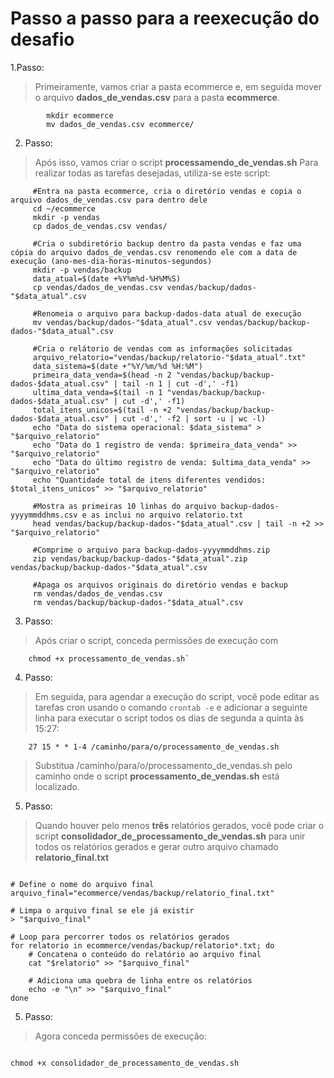 
# Passo a passo para a reexecução do desafio 

1.Passo:  
> Primeiramente, vamos criar a pasta ecommerce e, em seguida mover o arquivo **dados_de_vendas.csv** para a pasta **ecommerce**.
```
        mkdir ecommerce
        mv dados_de_vendas.csv ecommerce/
```

2. Passo:
> Após isso, vamos criar o script **processamendo_de_vendas.sh** 
> Para realizar todas as tarefas desejadas, utiliza-se este script:

   ```
        #Entra na pasta ecommerce, cria o diretório vendas e copia o arquivo dados_de_vendas.csv para dentro dele
        cd ~/ecommerce
        mkdir -p vendas
        cp dados_de_vendas.csv vendas/

        #Cria o subdiretório backup dentro da pasta vendas e faz uma cópia do arquivo dados_de_vendas.csv renomendo ele com a data de execução (ano-mes-dia-horas-minutos-segundos)
        mkdir -p vendas/backup
        data_atual=$(date +%Y%m%d-%H%M%S) 
        cp vendas/dados_de_vendas.csv vendas/backup/dados-"$data_atual".csv

        #Renomeia o arquivo para backup-dados-data atual de execução
        mv vendas/backup/dados-"$data_atual".csv vendas/backup/backup-dados-"$data_atual".csv

        #Cria o relátorio de vendas com as informações solicitadas
        arquivo_relatorio="vendas/backup/relatorio-"$data_atual".txt"
        data_sistema=$(date +"%Y/%m/%d %H:%M")
        primeira_data_venda=$(head -n 2 "vendas/backup/backup-dados-$data_atual.csv" | tail -n 1 | cut -d',' -f1)
        ultima_data_venda=$(tail -n 1 "vendas/backup/backup-dados-$data_atual.csv" | cut -d',' -f1)
        total_itens_unicos=$(tail -n +2 "vendas/backup/backup-dados-$data_atual.csv" | cut -d',' -f2 | sort -u | wc -l)
        echo "Data do sistema operacional: $data_sistema" > "$arquivo_relatorio"
        echo "Data do 1 registro de venda: $primeira_data_venda" >> "$arquivo_relatorio"
        echo "Data do último registro de venda: $ultima_data_venda" >> "$arquivo_relatorio"
        echo "Quantidade total de itens diferentes vendidos: $total_itens_unicos" >> "$arquivo_relatorio"

        #Mostra as primeiras 10 linhas do arquivo backup-dados-yyyymmddhms.csv e as inclui no arquivo relatorio.txt
        head vendas/backup/backup-dados-"$data_atual".csv | tail -n +2 >> "$arquivo_relatorio"

        #Comprime o arquivo para backup-dados-yyyymmddhms.zip
        zip vendas/backup/backup-dados-"$data_atual".zip vendas/backup/backup-dados-"$data_atual".csv

        #Apaga os arquivos originais do diretório vendas e backup
        rm vendas/dados_de_vendas.csv
        rm vendas/backup/backup-dados-"$data_atual".csv

```
    
3. Passo:
> Após criar o script, conceda permissões de execução com 
```    
    chmod +x processamento_de_vendas.sh`

```
    
4. Passo:
> Em seguida, para agendar a execução do script, você pode editar as tarefas cron usando o comando `crontab -e` e adicionar a seguinte linha para executar o script todos os dias de segunda a quinta às 15:27:
```   
    27 15 * * 1-4 /caminho/para/o/processamento_de_vendas.sh

```
>Substitua /caminho/para/o/processamento_de_vendas.sh pelo caminho onde o script **processamento_de_vendas.sh** está localizado.

5. Passo: 
> Quando houver pelo menos **três** relatórios gerados, você pode criar o script **consolidador_de_processamento_de_vendas.sh** para unir todos os relatórios gerados e gerar outro arquivo chamado **relatorio_final.txt**
```   

# Define o nome do arquivo final
arquivo_final="ecommerce/vendas/backup/relatorio_final.txt"

# Limpa o arquivo final se ele já existir
> "$arquivo_final"

# Loop para percorrer todos os relatórios gerados
for relatorio in ecommerce/vendas/backup/relatorio*.txt; do
    # Concatena o conteúdo do relatório ao arquivo final
    cat "$relatorio" >> "$arquivo_final"
    
    # Adiciona uma quebra de linha entre os relatórios
    echo -e "\n" >> "$arquivo_final"
done

```

5. Passo:
> Agora conceda permissões de execução: 

```

chmod +x consolidador_de_processamento_de_vendas.sh

```
